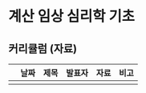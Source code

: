 # 계산 임상 심리학 기초


## 커리큘럼 (자료)
| | 날짜 |제목 | 발표자  | 자료 | 비고 | 
|---|---|---|---|---|---| 
| |  | |   | | |
